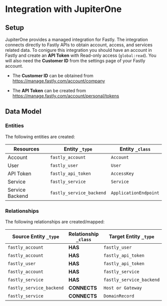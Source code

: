 # Integration with JupiterOne

## Setup

JupiterOne provides a managed integration for Fastly. The integration connects
directly to Fastly APIs to obtain account, access, and services related data. To
conigure this integration you should have an account in Fastly and create an
**API Token** with Read-only access (`global:read`). You will also need the
**Customer ID** from the settings page of your Fastly account.

- The **Customer ID** can be obtained from
  https://manage.fastly.com/account/company

- The **API Token** can be created from
  https://manage.fastly.com/account/personal/tokens

<!-- {J1_DOCUMENTATION_MARKER_START} -->
<!--
********************************************************************************
NOTE: ALL OF THE FOLLOWING DOCUMENTATION IS GENERATED USING THE
"j1-integration document" COMMAND. DO NOT EDIT BY HAND! PLEASE SEE THE DEVELOPER
DOCUMENTATION FOR USAGE INFORMATION:

https://github.com/JupiterOne/sdk/blob/master/docs/integrations/development.md
********************************************************************************
-->

## Data Model

### Entities

The following entities are created:

| Resources       | Entity `_type`           | Entity `_class`       |
| --------------- | ------------------------ | --------------------- |
| Account         | `fastly_account`         | `Account`             |
| User            | `fastly_user`            | `User`                |
| API Token       | `fastly_api_token`       | `AccessKey`           |
| Service         | `fastly_service`         | `Service`             |
| Service Backend | `fastly_service_backend` | `ApplicationEndpoint` |

### Relationships

The following relationships are created/mapped:

| Source Entity `_type`    | Relationship `_class` | Target Entity `_type`    |
| ------------------------ | --------------------- | ------------------------ |
| `fastly_account`         | **HAS**               | `fastly_user`            |
| `fastly_account`         | **HAS**               | `fastly_api_token`       |
| `fastly_user`            | **HAS**               | `fastly_api_token`       |
| `fastly_account`         | **HAS**               | `fastly_service`         |
| `fastly_service`         | **HAS**               | `fastly_service_backend` |
| `fastly_service_backend` | **CONNECTS**          | `Host or Gateway`        |
| `fastly_service`         | **CONNECTS**          | `DomainRecord`           |

<!--
********************************************************************************
END OF GENERATED DOCUMENTATION AFTER BELOW MARKER
********************************************************************************
-->
<!-- {J1_DOCUMENTATION_MARKER_END} -->
